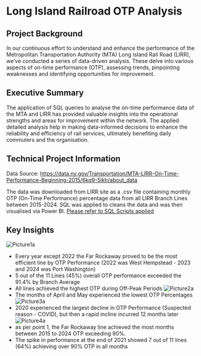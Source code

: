 # Long Island Railroad OTP Analysis

## Project Background
In our continuous effort to understand and enhance the performance of the Metropolitan Transportation Authority (MTA) Long Island Rail Road (LIRR), we’ve conducted a series of data-driven analysis. These delve into various aspects of on-time performance (OTP), assessing trends, pinpointing weaknesses and identifying opportunities for improvement.

## Executive Summary
The application of SQL queries to analyse the on-time performance data of the MTA and LIRR has provided valuable insights into the operational strengths and areas for improvement within the network. The applied detailed analysis help in making data-informed decisions to enhance the reliability and efficiency of rail services, ultimately benefiting daily commuters and the organisation.

## Technical Project Information
Data Source: https://data.ny.gov/Transportation/MTA-LIRR-On-Time-Performance-Beginning-2015/6kq9-5ikh/about_data

The data was downloaded from LIRR site as a .csv file containing monthly OTP (On-Time Performance) percentage data from all LIRR Branch Lines between 2015-2024.  SQL was applied to cleans the data and was then visualised via Power BI.  [Please refer to SQL Scripts applied](https://github.com/pingi14/LIRR/blob/main/SQL%20Scripts_v2.pdf)

## Key Insights

![Picture1a](https://github.com/user-attachments/assets/33411744-3749-4ab8-b820-924c74f9945f)
- Every year except 2022 the Far Rockaway proved to be the most efficient line by OTP Performance (2022 was West Hempstead - 2023 and 2024 was Port Washington)
- 5 out of the 11 Lines (45%) overall OTP performance exceeded the 91.4% by Branch Average
- All lines achieved the highest OTP during Off-Peak Periods
![Picture2a](https://github.com/user-attachments/assets/0e84b8ec-4ce7-4bc3-b278-5397aec43a72)
- The months of April and May experienced the lowest OTP Percentages
  ![Picture3a](https://github.com/user-attachments/assets/28e7e7f3-6b25-4214-9873-2120e250931f)
- 2020 experienced the largest decline in OTP Performance (Suspected reason - COVID), but then a rapid incline incurred 12 months later
![Picture4a](https://github.com/user-attachments/assets/98622903-b610-4884-a6b5-a1aa0820a356)
- as per point 1, the Far Rockaway line achieved the most months between 2015 to 2024 OTP exceeding 90%.  
- The spike in performance at the end of 2021 showed 7 out of 11 lines (64%) achieving over 90% OTP in all months
